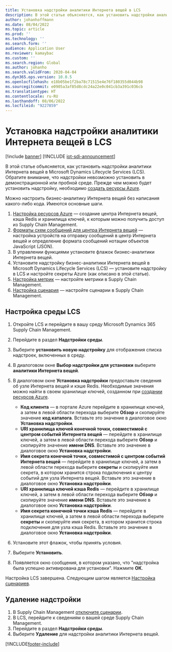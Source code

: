 ```yaml
---
title: Установка надстройки аналитики Интернета вещей в LCS
description: В этой статье объясняется, как установить надстройки аналитики Интернета вещей в Microsoft Dynamics Lifecycle Services (LCS).
author: johanhoffmann
ms.date: 08/04/2022
ms.topic: article
ms.prod: ''
ms.technology: ''
ms.search.form: ''
audience: Application User
ms.reviewer: kamaybac
ms.custom: ''
ms.search.region: Global
ms.author: johanho
ms.search.validFrom: 2020-04-04
ms.dyn365.ops.version: 10.0.5
ms.openlocfilehash: e18b05be1f2ba78c71515e4e76f180355d044b98
ms.sourcegitcommit: e0905a3af85d8cdc24a22e0c041cb3a391c036cb
ms.translationtype: HT
ms.contentlocale: ru-RU
ms.lasthandoff: 08/06/2022
ms.locfileid: "9227859"
---
```

# <a name="install-the-iot-intelligence-add-in-in-lcs"></a>Установка надстройки аналитики Интернета вещей в LCS

[!include [banner](../../includes/banner.md)]
[!INCLUDE [iot-sdi-announcement](../../includes/iot-sdi-announcement.md)]

В этой статье объясняется, как установить надстройки аналитики Интернета вещей в Microsoft Dynamics Lifecycle Services (LCS). Обратите внимание, что надстройки невозможно установить в демонстрационной или пробной среде. Прежде чем можно будет установить надстройку, необходимо [создать ресурсы Azure](iot-azure-setup.md).

Можно настроить бизнес-аналитику Интернета вещей без написания какого-либо кода. Имеются основные шаги.

1. [Настройка ресурсов Azure](iot-azure-setup.md) — создание центра Интернета вещей, кэша Redis и хранилища ключей, к которым можно получить доступ из Supply Chain Management.
2. [Форматы схем сообщений для центра Интернета вещей](iot-schema-format.md) — настройка устройств на отправку сообщений в центр Интернета вещей и определение формата сообщений нотации объектов JavaScript (JSON).
3. В управлении функциями установите флажок бизнес-аналитики Интернета вещей.
4. Установите надстройку бизнес-аналитики Интернета вещей в Microsoft Dynamics Lifecycle Services (LCS) — установите надстройку в LCS и настройте секреты Azure (как описано в этой статье).
5. [Настройка метрик](iot-metrics-setup.md) — настройте метрики в Supply Chain Management.
6. [Настройка сценария](iot-scenario-setup.md) — настройте сценарии в Supply Chain Management.

## <a name="set-up-the-lcs-environment"></a>Настройка среды LCS

1. Откройте LCS и перейдите в вашу среду Microsoft Dynamics 365 Supply Chain Management.
2. Перейдите в раздел **Надстройки среды**.
3. Выберите **установить новую надстройку** для отображения списка надстроек, включенных в среду.
4. В диалоговом окне **Выбор надстройки для установки** выберите **аналитики Интернета вещей**.
5. В диалоговом окне **Установка надстройки** предоставьте сведения об узле Интернета вещей и кэше Redis. Необходимые значения можно найти в своем хранилище ключей, созданном при [создании ресурсов Azure](iot-azure-setup.md).

    + **Код клиента** — в портале Azure перейдите в хранилище ключей, а затем в левой области перехода выберите **Обзор** и скопируйте значение **код каталога**. Вставьте это значение в диалоговое окно **Установка надстройки**.
    + **URI хранилища ключей конечной точки, совместимой с центром событий Интернета вещей** — перейдите в хранилище ключей, а затем в левой области перехода выберите **Обзор** и скопируйте значение **имени DNS**. Вставьте это значение в диалоговое окно **Установка надстройки**.
    + **Имя секрета конечной точки, совместимой с центром событий Интернета вещей** — перейдите в хранилище ключей, а затем в левой области перехода выберите **секреты** и скопируйте имя секрета, в котором хранится строка подключения к центру событий для узла Интернета вещей. Вставьте это значение в диалоговое окно **Установка надстройки**.
    + **URI хранилища ключей кэша Redis** — перейдите в хранилище ключей, а затем в левой области перехода выберите **Обзор** и скопируйте значение **имени DNS**. Вставьте это значение в диалоговое окно **Установка надстройки**.
    + **Имя секрета конечной точки кэша Redis** — перейдите в хранилище ключей, а затем в левой области перехода выберите **секреты** и скопируйте имя секрета, в котором хранится строка подключения для узла кэша Redis. Вставьте это значение в диалоговое окно **Установка надстройки**.

6. Установите этот флажок, чтобы принять условия.
7. Выберите **Установить**.
8. Появляется окно сообщения, в котором указано, что "надстройка была успешно активирована для установки". Нажмите **ОК**.

Настройка LCS завершена. Следующим шагом является [Настройка сценариев](iot-scenario-setup.md).

## <a name="uninstall-the-add-in"></a><a id="uninstall-addin"></a>Удаление надстройки

1. В Supply Chain Management [отключите сценарии](iot-scenario-setup.md#disable-a-scenario).
2. В LCS, перейдите к сведениям о вашей среде Supply Chain Management.
3. Перейдите в раздел **Надстройки среды**.
4. Выберите **Удаление** для надстройки аналитики Интернета вещей.


[!INCLUDE[footer-include](../../includes/footer-banner.md)]